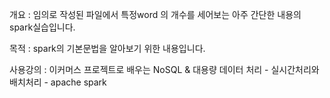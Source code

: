 개요 : 임의로 작성된 파일에서 특정word 의 개수를 세어보는 아주 간단한 내용의 spark실습입니다. 

목적 : spark의 기본문법을 알아보기 위한 내용입니다. 

사용강의 : 이커머스 프로젝트로 배우는 NoSQL & 대용량 데이터 처리 - 실시간처리와 배치처리 - apache spark
